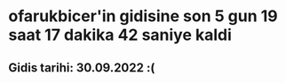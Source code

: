 # ofarukbicer'in gidisine son 5 gun 19 saat 17 dakika 42 saniye kaldi

## Gidis tarihi: 30.09.2022 :(